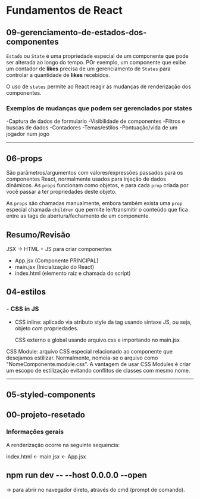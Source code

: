 # Fundamentos de React

## 09-gerenciamento-de-estados-dos-componentes

`Estado` ou `State` é uma propriedade especial de um componente
que pode ser alterada ao longo do tempo. POr exemplo, um componente
que exibe um contador de **likes** precisa de um gerenciamento de
`States` para controlar a quantidade de **likes** recebidos.

O uso de `states` permite ao React reagir ás mudanças de renderização
dos componentes.

### Exemplos de mudanças que podem ser gerenciados por states

-Captura de dados de formulario
-Visibilidade de componentes
-Filtros e buscas de dados
-Contadores
-Temas/estilos
-Pontuação/vida de um jogador num jogo

---

## 06-props

São parâmetros/argumentos com valores/expressões passados para os
componentes React, normalmente usados para injeção de dados dinâmicos.
As `props` funcionam como objetos, e para cada `prop` criada por você
passar a ter propriedades deste objeto.

As `props` são chamadas manualmente, embora também exista uma `prop`
especial chamada `children` que permite ler/transmitir o conteúdo que
fica entre as tags de abertura/fechamento de um componente.

## Resumo/Revisão

JSX -> HTML + JS para criar componentes

- App.jsx (Componente PRINCIPAL)
- main.jsx (Inicialização do React)
- index.html (elemento raíz e chamada do script)

## 04-estilos

### - CSS in JS

- CSS inline: aplicado via atributo style da tag usando sintaxe
  JS, ou seja, objeto com propriedades.

  CSS externo e global usando arquivo.css e importando no main.jsx

CSS Module: arquivo CSS especial relacionado ao componente que desejamos estilizar. Normalmente, nomeia-se o arquivo como "NomeComponente.module.css". A vantagem de usar CSS Modules é criar um escopo de estilização evitando conflitos de classes com mesmo nome.

---

## 05-styled-components

## 00-projeto-resetado

### Informações gerais

A renderização ocorre na seguinte sequencia:

index.html <- main.jsx <- App.jsx

## npm run dev -- --host 0.0.0.0 --open

-> para abrir no navegador direto, através do cmd (prompt de comando).
